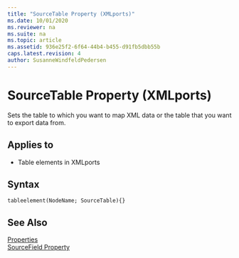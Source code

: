 ```yaml
---
title: "SourceTable Property (XMLports)"
ms.date: 10/01/2020
ms.reviewer: na
ms.suite: na
ms.topic: article
ms.assetid: 936e25f2-6f64-44b4-b455-d91fb5dbb55b
caps.latest.revision: 4
author: SusanneWindfeldPedersen
---
```



# SourceTable Property (XMLports)

Sets the table to which you want to map XML data or the table that you want to export data from.  
  
## Applies to  

- Table elements in XMLports

## Syntax

```AL
tableelement(NodeName; SourceTable){}
```
  
## See Also

[Properties](devenv-properties.md)   
[SourceField Property](devenv-sourcefield-property.md)
